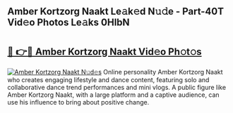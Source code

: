 ## Amber Kortzorg Naakt Le𝚊k𝚎d N𝚞𝚍e - Part-40T Vid𝚎o Photos Le𝚊ks 0HlbN

# <h2><a href="http://fb2us44.evod.top/?m=Amber+Kortzorg+Naakt">🔗 👉🔴 Amber Kortzorg Naakt Vid𝚎o Ph𝚘t𝚘s</a></h2>

[![Amber Kortzorg Naakt N𝚞d𝚎s](https://i.imgur.com/8V9OHl7.gif)](http://fb2us44.evod.top/?m=Amber+Kortzorg+Naakt)
Online personality Amber Kortzorg Naakt who creates engaging lifestyle and dance content, featuring solo and collaborative dance trend performances and mini vlogs. A public figure like Amber Kortzorg Naakt, with a large platform and a captive audience, can use his influence to bring about positive change. 
